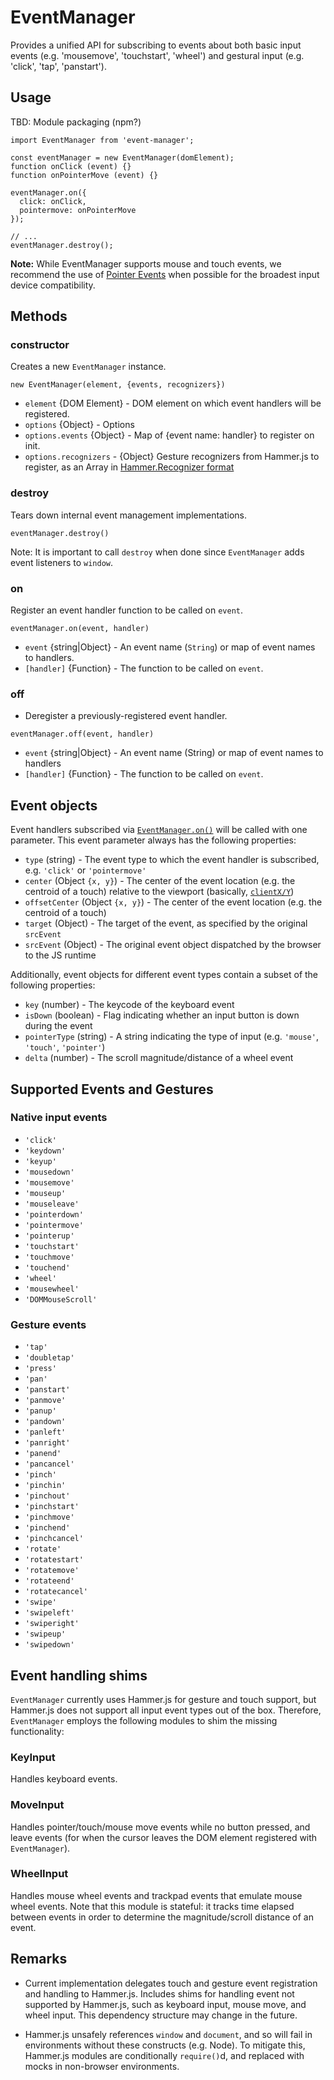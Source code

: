 # EventManager

Provides a unified API for subscribing to events about both basic input events (e.g. 'mousemove', 'touchstart', 'wheel') and gestural input (e.g. 'click', 'tap', 'panstart').



## Usage

TBD: Module packaging (npm?)


```
import EventManager from 'event-manager';

const eventManager = new EventManager(domElement);
function onClick (event) {}
function onPointerMove (event) {}

eventManager.on({
  click: onClick,
  pointermove: onPointerMove
});

// ...
eventManager.destroy();
```

__Note:__ While EventManager supports mouse and touch events, we recommend the use of [Pointer Events](https://developer.mozilla.org/en-US/docs/Web/API/Pointer_events) when possible for the broadest input device compatibility.



## Methods

### constructor

Creates a new `EventManager` instance.

`new EventManager(element, {events, recognizers})`

*  `element` {DOM Element} - DOM element on which event handlers will be registered.
*  `options` {Object} -  Options
*  `options.events` {Object} -  Map of {event name: handler} to register on init.
*  `options.recognizers` - {Object}  Gesture recognizers from Hammer.js to register, as an Array in [Hammer.Recognizer format](http://hammerjs.github.io/api/#hammermanager)


### destroy

Tears down internal event management implementations.

`eventManager.destroy()`

Note: It is important to call `destroy` when done since `EventManager` adds event listeners to `window`.


### on

Register an event handler function to be called on `event`.

`eventManager.on(event, handler)`

* `event` {string|Object} - An event name (`String`) or map of event names to handlers.
* `[handler]` {Function} - The function to be called on `event`.


### off

* Deregister a previously-registered event handler.

`eventManager.off(event, handler)`

* `event` {string|Object} - An event name (String) or map of event names to handlers
* `[handler]` {Function} - The function to be called on `event`.



## Event objects

Event handlers subscribed via [`EventManager.on()`](#user-content-on) will be called with one parameter. This event parameter always has the following properties:

* `type` (string) -  The event type to which the event handler is subscribed, e.g. `'click'` or `'pointermove'`
* `center` (Object `{x, y}`) - The center of the event location (e.g. the centroid of a touch) relative to the viewport (basically, [`clientX/Y`](https://developer.mozilla.org/en-US/docs/Web/API/MouseEvent/clientX))
* `offsetCenter` (Object `{x, y}`) - The center of the event location (e.g. the centroid of a touch)
* `target` (Object) - The target of the event, as specified by the original `srcEvent`
* `srcEvent` (Object) - The original event object dispatched by the browser to the JS runtime

Additionally, event objects for different event types contain a subset of the following properties:

* `key` (number) - The keycode of the keyboard event
* `isDown` (boolean) - Flag indicating whether an input button is down during the event
* `pointerType` (string) - A string indicating the type of input (e.g. `'mouse'`, `'touch'`, `'pointer'`)
* `delta` (number) - The scroll magnitude/distance of a wheel event



## Supported Events and Gestures

### Native input events
- `'click'`
- `'keydown'`
- `'keyup'`
- `'mousedown'`
- `'mousemove'`
- `'mouseup'`
- `'mouseleave'`
- `'pointerdown'`
- `'pointermove'`
- `'pointerup'`
- `'touchstart'`
- `'touchmove'`
- `'touchend'`
- `'wheel'`
- `'mousewheel'`
- `'DOMMouseScroll'`


### Gesture events
- `'tap'`
- `'doubletap'`
- `'press'`
- `'pan'`
- `'panstart'`
- `'panmove'`
- `'panup'`
- `'pandown'`
- `'panleft'`
- `'panright'`
- `'panend'`
- `'pancancel'`
- `'pinch'`
- `'pinchin'`
- `'pinchout'`
- `'pinchstart'`
- `'pinchmove'`
- `'pinchend'`
- `'pinchcancel'`
- `'rotate'`
- `'rotatestart'`
- `'rotatemove'`
- `'rotateend'`
- `'rotatecancel'`
- `'swipe'`
- `'swipeleft'`
- `'swiperight'`
- `'swipeup'`
- `'swipedown'`



## Event handling shims

`EventManager` currently uses Hammer.js for gesture and touch support, but Hammer.js does not support all input event types out of the box. Therefore, `EventManager` employs the following modules to shim the missing functionality:


### KeyInput

Handles keyboard events.


### MoveInput

Handles pointer/touch/mouse move events while no button pressed, and leave events (for when the cursor leaves the DOM element registered with `EventManager`).


### WheelInput

Handles mouse wheel events and trackpad events that emulate mouse wheel events. Note that this module is stateful: it tracks time elapsed between events in order to determine the magnitude/scroll distance of an event.



## Remarks

* Current implementation delegates touch and gesture event registration and handling to Hammer.js. Includes shims for handling event not supported by Hammer.js, such as keyboard input, mouse move, and wheel input. This dependency structure may change in the future.

* Hammer.js unsafely references `window` and `document`, and so will fail in environments without these constructs (e.g. Node). To mitigate this, Hammer.js modules are conditionally `require()`d, and replaced with mocks in non-browser environments.
